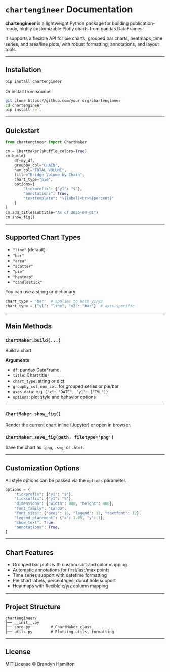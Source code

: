 # `chartengineer` Documentation

**chartengineer** is a lightweight Python package for building publication-ready, highly customizable Plotly charts from pandas DataFrames.

It supports a flexible API for pie charts, grouped bar charts, heatmaps, time series, and area/line plots, with robust formatting, annotations, and layout tools.

---

## Installation

```bash
pip install chartengineer
```

Or install from source:

```bash
git clone https://github.com/your-org/chartengineer
cd chartengineer
pip install -e .
```

---

## Quickstart

```python
from chartengineer import ChartMaker

cm = ChartMaker(shuffle_colors=True)
cm.build(
    df=my_df,
    groupby_col="CHAIN",
    num_col="TOTAL_VOLUME",
    title="Bridge Volume by Chain",
    chart_type="pie",
    options={
        "tickprefix": {"y1": "$"},
        "annotations": True,
        "texttemplate": "%{label}<br>%{percent}"
    }
)
cm.add_title(subtitle="As of 2025-04-01")
cm.show_fig()
```

---

## Supported Chart Types

- `"line"` (default)
- `"bar"`
- `"area"`
- `"scatter"`
- `"pie"`
- `"heatmap"`
- `"candlestick"`

You can use a string or dictionary:

```python
chart_type = "bar"  # applies to both y1/y2
chart_type = {"y1": "line", "y2": "bar"}  # axis-specific
```

---

## Main Methods

### `ChartMaker.build(...)`

Build a chart.

**Arguments**

- `df`: pandas DataFrame
- `title`: Chart title
- `chart_type`: string or dict
- `groupby_col`, `num_col`: for grouped series or pie/bar
- `axes_data`: e.g. `{"x": "DATE", "y1": ["TVL"]}`
- `options`: plot style and behavior options

---

### `ChartMaker.show_fig()`

Render the current chart inline (Jupyter) or open in browser.

### `ChartMaker.save_fig(path, filetype='png')`

Save the chart as `.png`, `.svg`, or `.html`.

---

## Customization Options

All style options can be passed via the `options` parameter.

```python
options = {
    "tickprefix": {"y1": "$"},
    "ticksuffix": {"y1": "%"},
    "dimensions": {"width": 800, "height": 400},
    "font_family": "Cardo",
    "font_size": {"axes": 16, "legend": 12, "textfont": 12},
    "legend_placement": {"x": 1.05, "y": 1},
    "show_text": True,
    "annotations": True,
}
```

---

## Chart Features

- Grouped bar plots with custom sort and color mapping
- Automatic annotations for first/last/max points
- Time series support with datetime formatting
- Pie chart labels, percentages, donut hole support
- Heatmaps with flexible x/y/z column mapping

---

## Project Structure

```
chartengineer/
├── __init__.py
├── core.py         # ChartMaker class
├── utils.py        # Plotting utils, formatting
```

---

## License

MIT License © Brandyn Hamilton
